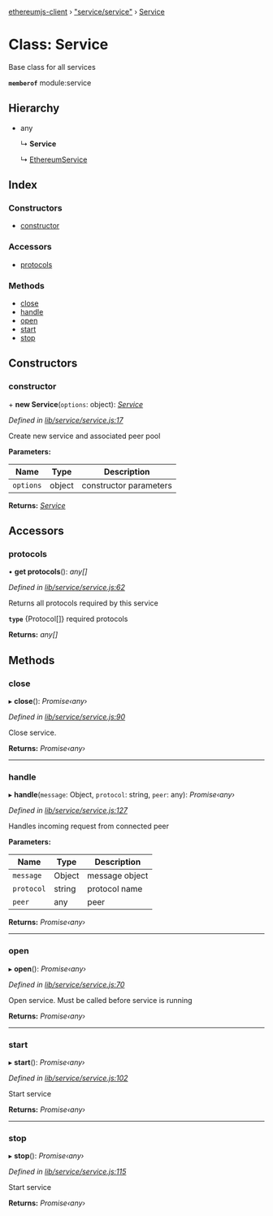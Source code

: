 [ethereumjs-client](../README.md) › ["service/service"](../modules/_service_service_.md) › [Service](_service_service_.service.md)

# Class: Service

Base class for all services

**`memberof`** module:service

## Hierarchy

* any

  ↳ **Service**

  ↳ [EthereumService](_service_ethereumservice_.ethereumservice.md)

## Index

### Constructors

* [constructor](_service_service_.service.md#constructor)

### Accessors

* [protocols](_service_service_.service.md#protocols)

### Methods

* [close](_service_service_.service.md#close)
* [handle](_service_service_.service.md#handle)
* [open](_service_service_.service.md#open)
* [start](_service_service_.service.md#start)
* [stop](_service_service_.service.md#stop)

## Constructors

###  constructor

\+ **new Service**(`options`: object): *[Service](_service_service_.service.md)*

*Defined in [lib/service/service.js:17](https://github.com/ethereumjs/ethereumjs-client/blob/master/lib/service/service.js#L17)*

Create new service and associated peer pool

**Parameters:**

Name | Type | Description |
------ | ------ | ------ |
`options` | object | constructor parameters |

**Returns:** *[Service](_service_service_.service.md)*

## Accessors

###  protocols

• **get protocols**(): *any[]*

*Defined in [lib/service/service.js:62](https://github.com/ethereumjs/ethereumjs-client/blob/master/lib/service/service.js#L62)*

Returns all protocols required by this service

**`type`** {Protocol[]} required protocols

**Returns:** *any[]*

## Methods

###  close

▸ **close**(): *Promise‹any›*

*Defined in [lib/service/service.js:90](https://github.com/ethereumjs/ethereumjs-client/blob/master/lib/service/service.js#L90)*

Close service.

**Returns:** *Promise‹any›*

___

###  handle

▸ **handle**(`message`: Object, `protocol`: string, `peer`: any): *Promise‹any›*

*Defined in [lib/service/service.js:127](https://github.com/ethereumjs/ethereumjs-client/blob/master/lib/service/service.js#L127)*

Handles incoming request from connected peer

**Parameters:**

Name | Type | Description |
------ | ------ | ------ |
`message` | Object | message object |
`protocol` | string | protocol name |
`peer` | any | peer |

**Returns:** *Promise‹any›*

___

###  open

▸ **open**(): *Promise‹any›*

*Defined in [lib/service/service.js:70](https://github.com/ethereumjs/ethereumjs-client/blob/master/lib/service/service.js#L70)*

Open service. Must be called before service is running

**Returns:** *Promise‹any›*

___

###  start

▸ **start**(): *Promise‹any›*

*Defined in [lib/service/service.js:102](https://github.com/ethereumjs/ethereumjs-client/blob/master/lib/service/service.js#L102)*

Start service

**Returns:** *Promise‹any›*

___

###  stop

▸ **stop**(): *Promise‹any›*

*Defined in [lib/service/service.js:115](https://github.com/ethereumjs/ethereumjs-client/blob/master/lib/service/service.js#L115)*

Start service

**Returns:** *Promise‹any›*
